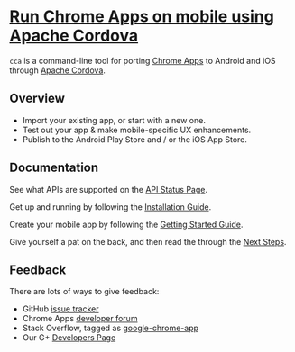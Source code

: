 # [Run Chrome Apps on mobile using Apache Cordova](//github.com/MobileChromeApps/mobile-chrome-apps)

`cca` is a command-line tool for porting [Chrome Apps](http://developer.chrome.com/apps) to Android and iOS through [Apache Cordova](http://cordova.apache.org/).

## Overview

* Import your existing app, or start with a new one.
* Test out your app & make mobile-specific UX enhancements.
* Publish to the Android Play Store and / or the iOS App Store.

## Documentation

See what APIs are supported on the [API Status Page](docs/APIStatus.md).

Get up and running by following the [Installation Guide](docs/Installation.md).

Create your mobile app by following the [Getting Started Guide](docs/GettingStarted.md).

Give yourself a pat on the back, and then read the through the [Next Steps](docs/NextSteps.md).


## Feedback

There are lots of ways to give feedback:
* GitHub [issue tracker](https://github.com/MobileChromeApps/mobile-chrome-apps/issues)
* Chrome Apps [developer forum](http://groups.google.com/a/chromium.org/group/chromium-apps/topics)
* Stack Overflow, tagged as [google-chrome-app](http://stackoverflow.com/questions/tagged/google-chrome-app)
* Our G+ [Developers Page](https://plus.google.com/+GoogleChromeDevelopers/)

